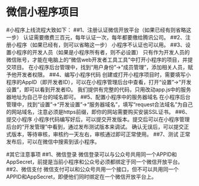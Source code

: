 微信小程序项目
============================
#小程序上线流程大致如下：
##1、注册认证微信开放平台（如果已经有则省略这一步）
认证需要缴费三百元，每年认证一次，每年都要缴给腾讯公司。
##2、注册小程序（如果已经有，则可以省略这一步）
小程序不认证也可以用。
##3、设置小程序的开发人员（如果是小程序所有者，则不必设置）
只有作为开发人员的微信账号，才能在电脑上的“微信web开发者工具工具”中打开小程序的项目，并提交项目。
在小程序后台管理中，找到“用户身份”->“成员管理”，添加相关人员，赋予他开发者权限。
##4、编写小程序代码
创建或打开小程序项目时，需要填写小程序的AppID（即开发者ID），可以在小程序管理后台中查看，打开“设置”->“开发设置”，即可以看到开发者ID。
我们提供有完整的代码，只用改动app.js中的服务器地址为自己平台的域名即可。
##5、配置小程序中的服务器域名
在小程序后台管理中，找到“设置”->“开发设置”->“服务器域名”，填写“request合法域名”为自己的网站域名，注意必须是https前缀，即你的网站需要购买安装SSL证书。
##6、提交小程序
小程序代码编写好后，可以提交开发版本。提交后可以在小程序管理后台的“开发管理”中看到，通过发布测试版本来调试。
确认无误后，可以提交正式版本，等待审核，审核约一天左右，审核通过即可正常使用。
##7、测试
正常发布后，可以在微信中搜索到该小程序。

#其它注意事项
##1、微信登录
微信登录可以与公众号共用同一个APPID和AppSecret，前提是当前小程序和公众号必须都绑定于同一个微信开放平台。
##2、微信支付
微信支付可以和公众号共用一个接口，但不可以共用同一个APPID和AppSecret，即便他们同时绑定在一个微信开放平台上。

